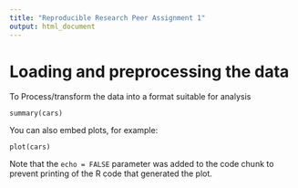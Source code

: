 ```yaml
---
title: "Reproducible Research Peer Assignment 1"
output: html_document
---
```


# Loading and preprocessing the data

To Process/transform the data into a format suitable for analysis




```{r}
summary(cars)
```

You can also embed plots, for example:

```{r, echo=FALSE}
plot(cars)
```

Note that the `echo = FALSE` parameter was added to the code chunk to prevent printing of the R code that generated the plot.
